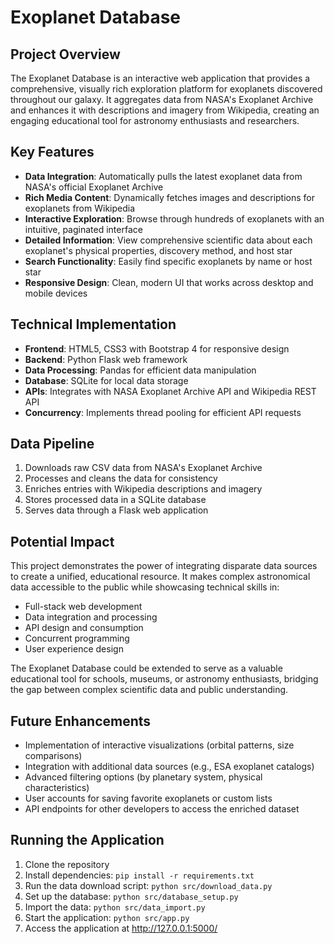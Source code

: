 # Exoplanet Database

## Project Overview
The Exoplanet Database is an interactive web application that provides a comprehensive, visually rich exploration platform for exoplanets discovered throughout our galaxy. It aggregates data from NASA's Exoplanet Archive and enhances it with descriptions and imagery from Wikipedia, creating an engaging educational tool for astronomy enthusiasts and researchers.

## Key Features
- **Data Integration**: Automatically pulls the latest exoplanet data from NASA's official Exoplanet Archive
- **Rich Media Content**: Dynamically fetches images and descriptions for exoplanets from Wikipedia
- **Interactive Exploration**: Browse through hundreds of exoplanets with an intuitive, paginated interface
- **Detailed Information**: View comprehensive scientific data about each exoplanet's physical properties, discovery method, and host star
- **Search Functionality**: Easily find specific exoplanets by name or host star
- **Responsive Design**: Clean, modern UI that works across desktop and mobile devices

## Technical Implementation
- **Frontend**: HTML5, CSS3 with Bootstrap 4 for responsive design
- **Backend**: Python Flask web framework
- **Data Processing**: Pandas for efficient data manipulation
- **Database**: SQLite for local data storage
- **APIs**: Integrates with NASA Exoplanet Archive API and Wikipedia REST API
- **Concurrency**: Implements thread pooling for efficient API requests

## Data Pipeline
1. Downloads raw CSV data from NASA's Exoplanet Archive
2. Processes and cleans the data for consistency
3. Enriches entries with Wikipedia descriptions and imagery
4. Stores processed data in a SQLite database
5. Serves data through a Flask web application

## Potential Impact
This project demonstrates the power of integrating disparate data sources to create a unified, educational resource. It makes complex astronomical data accessible to the public while showcasing technical skills in:

- Full-stack web development
- Data integration and processing
- API design and consumption
- Concurrent programming
- User experience design

The Exoplanet Database could be extended to serve as a valuable educational tool for schools, museums, or astronomy enthusiasts, bridging the gap between complex scientific data and public understanding.

## Future Enhancements
- Implementation of interactive visualizations (orbital patterns, size comparisons)
- Integration with additional data sources (e.g., ESA exoplanet catalogs)
- Advanced filtering options (by planetary system, physical characteristics)
- User accounts for saving favorite exoplanets or custom lists
- API endpoints for other developers to access the enriched dataset

## Running the Application
1. Clone the repository
2. Install dependencies: `pip install -r requirements.txt`
3. Run the data download script: `python src/download_data.py`
4. Set up the database: `python src/database_setup.py`
5. Import the data: `python src/data_import.py`
6. Start the application: `python src/app.py`
7. Access the application at http://127.0.0.1:5000/